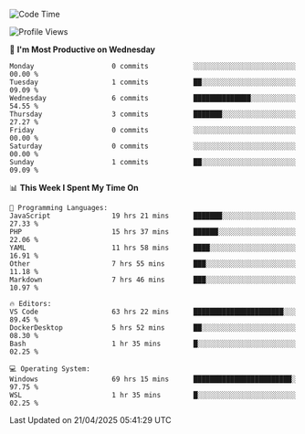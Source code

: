 <!--START_SECTION:waka-->
![Code Time](http://img.shields.io/badge/Code%20Time-4%2C706%20hrs-blue)

![Profile Views](http://img.shields.io/badge/Profile%20Views-1-blue)

📅 **I'm Most Productive on Wednesday** 

```text
Monday                   0 commits           ░░░░░░░░░░░░░░░░░░░░░░░░░   00.00 % 
Tuesday                  1 commits           ██░░░░░░░░░░░░░░░░░░░░░░░   09.09 % 
Wednesday                6 commits           ██████████████░░░░░░░░░░░   54.55 % 
Thursday                 3 commits           ███████░░░░░░░░░░░░░░░░░░   27.27 % 
Friday                   0 commits           ░░░░░░░░░░░░░░░░░░░░░░░░░   00.00 % 
Saturday                 0 commits           ░░░░░░░░░░░░░░░░░░░░░░░░░   00.00 % 
Sunday                   1 commits           ██░░░░░░░░░░░░░░░░░░░░░░░   09.09 % 
```


📊 **This Week I Spent My Time On** 

```text
💬 Programming Languages: 
JavaScript               19 hrs 21 mins      ███████░░░░░░░░░░░░░░░░░░   27.33 % 
PHP                      15 hrs 37 mins      ██████░░░░░░░░░░░░░░░░░░░   22.06 % 
YAML                     11 hrs 58 mins      ████░░░░░░░░░░░░░░░░░░░░░   16.91 % 
Other                    7 hrs 55 mins       ███░░░░░░░░░░░░░░░░░░░░░░   11.18 % 
Markdown                 7 hrs 46 mins       ███░░░░░░░░░░░░░░░░░░░░░░   10.97 % 

🔥 Editors: 
VS Code                  63 hrs 22 mins      ██████████████████████░░░   89.45 % 
DockerDesktop            5 hrs 52 mins       ██░░░░░░░░░░░░░░░░░░░░░░░   08.30 % 
Bash                     1 hr 35 mins        █░░░░░░░░░░░░░░░░░░░░░░░░   02.25 % 

💻 Operating System: 
Windows                  69 hrs 15 mins      ████████████████████████░   97.75 % 
WSL                      1 hr 35 mins        █░░░░░░░░░░░░░░░░░░░░░░░░   02.25 % 
```


 Last Updated on 21/04/2025 05:41:29 UTC
<!--END_SECTION:waka-->

